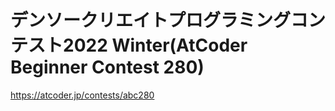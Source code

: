 # デンソークリエイトプログラミングコンテスト2022 Winter(AtCoder Beginner Contest 280)  
https://atcoder.jp/contests/abc280

